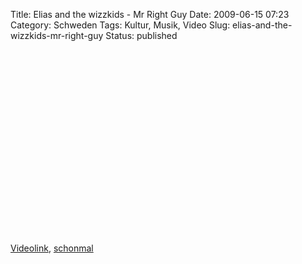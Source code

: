 Title: Elias and the wizzkids - Mr Right Guy
Date: 2009-06-15 07:23
Category: Schweden
Tags: Kultur, Musik, Video
Slug: elias-and-the-wizzkids-mr-right-guy
Status: published

<p>
<object width="480" height="295">
<param name="movie" value="http://www.youtube-nocookie.com/v/7XdR1B58mTs&amp;hl=de&amp;fs=1&amp;"></param><param name="allowFullScreen" value="true"></param><param name="allowscriptaccess" value="always"></param>
<embed src="http://www.youtube-nocookie.com/v/7XdR1B58mTs&amp;hl=de&amp;fs=1&amp;" type="application/x-shockwave-flash" allowscriptaccess="always" allowfullscreen="true" width="480" height="295">
</embed>
</object>
  
[Videolink](http://www.youtube.com/watch?v=7XdR1B58mTs),
[schonmal](http://www.fiket.de/2007/09/14/elias-the-wizzkids-the-dance/)
</p>

